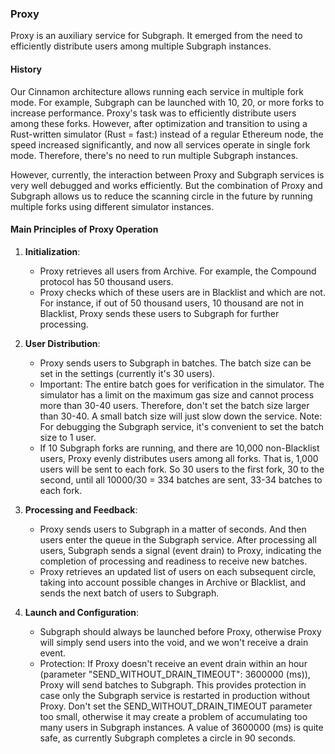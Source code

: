### Proxy

Proxy is an auxiliary service for Subgraph. It emerged from the need to efficiently distribute users among multiple Subgraph instances.

#### History

Our Cinnamon architecture allows running each service in multiple fork mode. For example, Subgraph can be launched with 10, 20, or more forks to increase performance. Proxy's task was to efficiently distribute users among these forks. However, after optimization and transition to using a Rust-written simulator (Rust = fast:) instead of a regular Ethereum node, the speed increased significantly, and now all services operate in single fork mode. Therefore, there's no need to run multiple Subgraph instances.

However, currently, the interaction between Proxy and Subgraph services is very well debugged and works efficiently. But the combination of Proxy and Subgraph allows us to reduce the scanning circle in the future by running multiple forks using different simulator instances.

#### Main Principles of Proxy Operation

1. **Initialization**:

   - Proxy retrieves all users from Archive. For example, the Compound protocol has 50 thousand users.
   - Proxy checks which of these users are in Blacklist and which are not. For instance, if out of 50 thousand users, 10 thousand are not in Blacklist, Proxy sends these users to Subgraph for further processing.

2. **User Distribution**:

   - Proxy sends users to Subgraph in batches. The batch size can be set in the settings (currently it's 30 users).
   - Important: The entire batch goes for verification in the simulator. The simulator has a limit on the maximum gas size and cannot process more than 30-40 users. Therefore, don't set the batch size larger than 30-40. A small batch size will just slow down the service. Note: For debugging the Subgraph service, it's convenient to set the batch size to 1 user.
   - If 10 Subgraph forks are running, and there are 10,000 non-Blacklist users, Proxy evenly distributes users among all forks. That is, 1,000 users will be sent to each fork. So 30 users to the first fork, 30 to the second, until all 10000/30 = 334 batches are sent, 33-34 batches to each fork.

3. **Processing and Feedback**:

   - Proxy sends users to Subgraph in a matter of seconds. And then users enter the queue in the Subgraph service. After processing all users, Subgraph sends a signal (event drain) to Proxy, indicating the completion of processing and readiness to receive new batches.
   - Proxy retrieves an updated list of users on each subsequent circle, taking into account possible changes in Archive or Blacklist, and sends the next batch of users to Subgraph.

4. **Launch and Configuration**:
   - Subgraph should always be launched before Proxy, otherwise Proxy will simply send users into the void, and we won't receive a drain event.
   - Protection: If Proxy doesn't receive an event drain within an hour (parameter "SEND_WITHOUT_DRAIN_TIMEOUT": 3600000 (ms)), Proxy will send batches to Subgraph. This provides protection in case only the Subgraph service is restarted in production without Proxy. Don't set the SEND_WITHOUT_DRAIN_TIMEOUT parameter too small, otherwise it may create a problem of accumulating too many users in Subgraph instances. A value of 3600000 (ms) is quite safe, as currently Subgraph completes a circle in 90 seconds.
